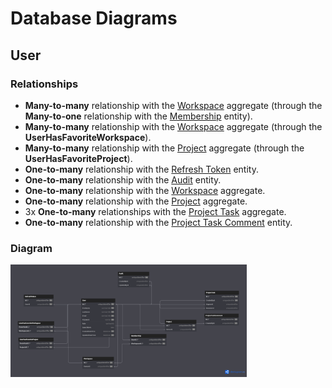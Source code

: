 # Database Diagrams

## User

### Relationships

- **Many-to-many** relationship with the [Workspace](../../domain/aggregates/Aggregate.Workspace.md) aggregate
(through the **Many-to-one** relationship with the [Membership](../../domain/entities/Entity.Membership.md) entity).
- **Many-to-many** relationship with the [Workspace](../../domain/aggregates/Aggregate.Workspace.md) aggregate
(through the **UserHasFavoriteWorkspace**).
- **Many-to-many** relationship with the [Project](../../domain/aggregates/Aggregate.Project.md) aggregate
(through the **UserHasFavoriteProject**).
- **One-to-many** relationship with the [Refresh Token](../../domain/entities/Entity.RefreshToken.md) entity.
- **One-to-many** relationship with the [Audit](../../domain/entities/Entity.Audit.md) entity.
- **One-to-many** relationship with the [Workspace](../../domain/aggregates/Aggregate.Workspace.md) aggregate.
- **One-to-many** relationship with the [Project](../../domain/aggregates/Aggregate.Project.md) aggregate.
- 3x **One-to-many** relationships with the [Project Task](../../domain/aggregates/Aggregate.ProjectTask.md) aggregate.
- **One-to-many** relationship with the [Project Task Comment](../../domain/entities/project-task/Entity.ProjectTaskComment.md) entity.

### Diagram

<img src="../../images/database-diagrams/aggregates/diagram.user.png" alt="User Diagram" width="75%"/>
